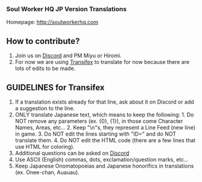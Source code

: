 ### Soul Worker HQ JP Version Translations
Homepage: http://soulworkerhq.com

## How to contribute?
  1. Join us on [Discord](https://discord.gg/0elCk6HCY5XkLg0t) and PM Miyu or Hiromi.
  2. For now we are using [Transifex](https://www.transifex.com/hiromi-corp/swhq) to translate for now because there are lots of edits to be made.

## GUIDELINES for Transifex
  1. If a translation exists already for that line, ask about it on Discord or add a suggestion to the line.
  2. ONLY translate Japanese text, which means to keep the following:
    1. Do NOT remove any parameters (ex. {0}, {1}), in those come Character Names, Areas, etc...
    2. Keep "\n"s, they represent a Line Feed (new line) in game.
    3. Do NOT edit the lines starting with "ID=" and do NOT translate them.
    4. Do NOT edit the HTML code (there are a few lines that use HTML for coloring).
  3. Additional questions can be asked on [Discord](https://discord.gg/0elCk6HCY5XkLg0t)
  4. Use ASCII (English) commas, dots, exclamation/question marks, etc...
  5. Keep Japanese Onomatopoeias and Japanese honorifics in translations (ex. Onee-chan, Auauau).
